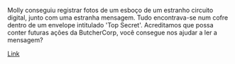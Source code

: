 Molly conseguiu registrar fotos de um esboço de um estranho circuito digital, junto com uma estranha mensagem. 
Tudo encontrava-se num cofre dentro de um envelope intitulado 'Top Secret'.
Acreditamos que possa conter futuras ações da ButcherCorp, você consegue nos ajudar a ler a mensagem?



[Link](https://static.pwn2win.party/topsecret_14979f14372b0623020a100df9a80912c62d2346763427fb314d20fc93cb76fb.tar.gz)
